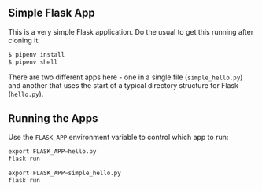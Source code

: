 ## Simple Flask App

This is a very simple Flask application. Do the usual to get this running after cloning it:

``` sh
$ pipenv install
$ pipenv shell
```

There are two different apps here - one in a single file (`simple_hello.py`) and another that uses the start of a typical directory structure for Flask (`hello.py`).

## Running the Apps

Use the `FLASK_APP` environment variable to control which app to run:

``` py
export FLASK_APP=hello.py
flask run

export FLASK_APP=simple_hello.py
flask run
```